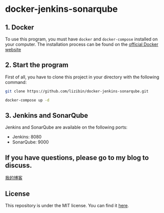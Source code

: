 # docker-jenkins-sonarqube

## 1. Docker
To use this program, you must have `docker` and `docker-compose` installed on your computer. The installation process can be found on the [official Docker website](https://www.docker.com/)
## 2. Start the program
First of all, you have to clone this project in your directory with the following command:
```Bash
git clone https://github.com/lizibin/docker-jenkins-sonarqube.git
```
```Bash
docker-compose up -d
```


## 3. Jenkins and SonarQube

Jenkins and SonarQube are available on the following ports:

- Jenkins: 8080
- SonarQube: 9000

## If you have questions, please go to my blog to discuss.
[我的博客](http://www.zyizou.com) 

## License
This repository is under the MIT license. You can find it [here](https://github.com/lizibin/docker-jenkins-sonarqube/blob/master/LICENSE).


